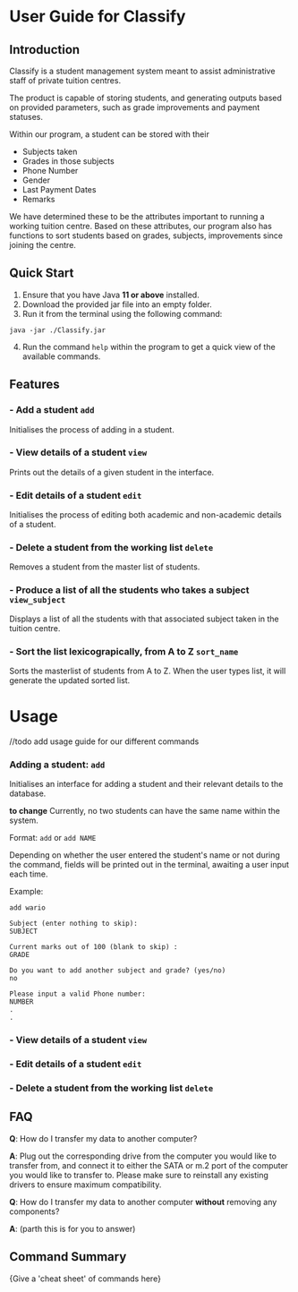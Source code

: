 # User Guide for **Classify**

## Introduction

Classify is a student management system meant to assist administrative staff of private tuition centres. 

The product is capable of storing students, and generating outputs based on provided parameters, such as grade improvements and payment statuses.

Within our program, a student can be stored with their 
- Subjects taken
- Grades in those subjects
- Phone Number
- Gender
- Last Payment Dates 
- Remarks

We have determined these to be the attributes important to running a working tuition centre. Based on these attributes, our program also has functions to sort students based on grades, subjects, improvements since joining the centre.

## Quick Start

1. Ensure that you have Java __11 or above__ installed.
2. Download the provided jar file into an empty folder. 
3. Run it from the terminal using the following command:
```
java -jar ./Classify.jar
```

4. Run the command ```help``` within the program to get a quick view of the available commands.

## Features 

### - Add a student `add`

Initialises the process of adding in a student. 

### - View details of a student `view`

Prints out the details of a given student in the interface.

### - Edit details of a student `edit`

Initialises the process of editing both academic and non-academic details of a student.

### - Delete a student from the working list `delete`

Removes a student from the master list of students. 

### - Produce a list of all the students who takes a subject `view_subject`

Displays a list of all the students with that associated subject taken in the tuition centre.

### - Sort the list lexicograpically, from A to Z `sort_name`

Sorts the masterlist of students from A to Z. When the user types list, it will generate the updated sorted list.

# Usage
//todo add usage guide for our different commands

### Adding a student: `add`
Initialises an interface for adding a student and their relevant details to the database.

**to change**
Currently, no two students can have the same name within the system.

Format: `add` or `add NAME`

Depending on whether the user entered the student's name or not during the command, fields will be printed out in the terminal, awaiting a user input each time.

Example: 
``` 
add wario

Subject (enter nothing to skip): 
SUBJECT

Current marks out of 100 (blank to skip) : 
GRADE

Do you want to add another subject and grade? (yes/no) 
no

Please input a valid Phone number: 
NUMBER
.
.
```

### - View details of a student `view`


### - Edit details of a student `edit`


### - Delete a student from the working list `delete`

## FAQ

**Q**: How do I transfer my data to another computer? 

**A**: Plug out the corresponding drive from the computer you would like to transfer from, and connect it to either the SATA or m.2 port of the computer you would like to transfer to. Please make sure to reinstall any existing drivers to ensure maximum compatibility.

**Q**: How do I transfer my data to another computer **without** removing any components?

**A**: (parth this is for you to answer)

## Command Summary

{Give a 'cheat sheet' of commands here}

